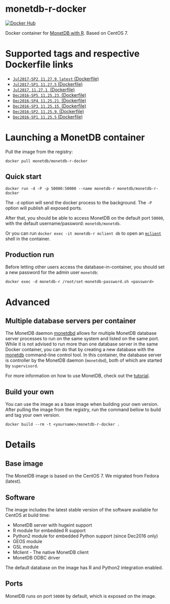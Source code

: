 monetdb-r-docker
===========================
[![Docker Hub](https://img.shields.io/badge/docker-ready-blue.svg)](https://hub.docker.com/r/monetdb/monetdb-r-docker/)

Docker container for [MonetDB with R](https://www.monetdb.org/content/embedded-r-monetdb). Based on CentOS 7.

# Supported tags and respective Dockerfile links
* [`Jul2017-SP2`, `11.27.9`, `latest` (Dockerfile)](https://github.com/MonetDB/monetdb-r-docker/blob/jul2017-sp2/Dockerfile)
* [`Jul2017-SP1`, `11.27.5` (Dockerfile)](https://github.com/MonetDB/monetdb-r-docker/blob/jul2017-sp1/Dockerfile)
* [`Jul2017`, `11.27.1`, (Dockerfile)](https://github.com/MonetDB/monetdb-r-docker/blob/jul2017/Dockerfile)
* [`Dec2016-SP5`, `11.25.23`, (Dockerfile)](https://github.com/MonetDB/monetdb-r-docker/blob/dec2016-sp5/Dockerfile)
* [`Dec2016-SP4`, `11.25.21`, (Dockerfile)](https://github.com/MonetDB/monetdb-r-docker/blob/dec2016-sp4/Dockerfile)
* [`Dec2016-SP3`, `11.25.15`, (Dockerfile)](https://github.com/MonetDB/monetdb-r-docker/blob/dec2016-sp3/Dockerfile)
* [`Dec2016-SP2`, `11.25.9`, (Dockerfile)](https://github.com/MonetDB/monetdb-r-docker/blob/dec2016-sp2/Dockerfile)
* [`Dec2016-SP1`, `11.25.5` (Dockerfile)](https://github.com/MonetDB/monetdb-r-docker/blob/dec2016-sp1/Dockerfile)

# Launching a MonetDB container
Pull the image from the registry:

```
docker pull monetdb/monetdb-r-docker
```

## Quick start
```
docker run -d -P -p 50000:50000 --name monetdb-r monetdb/monetdb-r-docker
```
The `-d` option will send the docker process to the background. The `-P` option will publish all exposed ports.

After that, you should be able to access MonetDB on the default port `50000`, with the default username/password: `monetdb/monetdb`.

Or you can run `docker exec -it monetdb-r mclient db` to open an [`mclient`](https://www.monetdb.org/Documentation/mclient-man-page) shell in the container.

## Production run
Before letting other users access the database-in-container, you should set a new password for the admin user `monetdb`:

```
docker exec -d monetdb-r /root/set-monetdb-password.sh <password>
```

# Advanced
## Multiple database servers per container
The MonetDB daemon [monetdbd](https://www.monetdb.org/Documentation/monetdbd-man-page) allows for multiple MonetDB database server processes to run on the same system and listed on the same port. While it is not advised to run more than one database server in the same Docker container, you can do that by creating a new database with the [monetdb](https://www.monetdb.org/Documentation/monetdb-man-page) command-line control tool. In this container, the database server is controller by the MonetDB daemon (`monetdbd`), both of which are started by `supervisord`.

For more information on how to use MonetDB, check out the [tutorial](https://www.monetdb.org/Documentation/UserGuide/Tutorial).

## Build your own
You can use the image as a base image when building your own version.
After pulling the image from the registry, run the command bellow to build and tag your own version.

```
docker build --rm -t <yourname>/monetdb-r-docker .
```

# Details
## Base image
The MonetDB image is based on the CentOS 7. We migrated from Fedora (latest).
## Software
The image includes the latest stable version of the software available for CentOS at build time:
* MonetDB server with hugeint support
* R module for embedded R support
* Python2 module for embedded Python support (since Dec2016 only)
* GEOS module
* GSL module
* Mclient - The native MonetDB client
* MonetDB ODBC driver

The default database on the image has R and Python2 integration enabled.

## Ports
MonetDB runs on port `50000` by default, which is exposed on the image.

